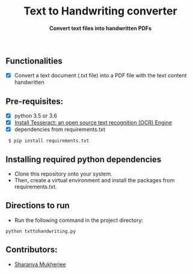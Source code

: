 <p align="center">
	<h1 align="center"> Text to Handwriting converter </h1>
	<h4 align="center"> Convert text files into handwritten PDFs <h4>
</p>
<br>

## Functionalities
- [X] Convert a text document (.txt file) into a PDF file with the text content handwritten

## Pre-requisites:
- [X] python 3.5 or 3.6
- [X] [Install Tesseract: an open source text recognition (OCR) Engine](https://github.com/tesseract-ocr/tessdoc/blob/master/Home.md)
- [X] dependencies from requirements.txt

```
 $ pip install requirements.txt
 ```

## Installing required python dependencies
- Clone this repository onto your system. 
- Then, create a virtual environment and install the packages from requirements.txt.

## Directions to run
- Run the following command in the project directory:
```
python txttohandwriting.py
```

## Contributors:
- [Sharanya Mukherjee](https://github.com/sharanya02)

